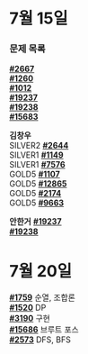 # 7월 15일 
### 문제 목록

[**#2667**](https://www.acmicpc.net/problem/2667)  
[**#1260**](https://www.acmicpc.net/problem/1260)  
[**#1012**](https://www.acmicpc.net/problem/1012)   
[**#19237**](https://www.acmicpc.net/problem/19237)  
[**#19238**](https://www.acmicpc.net/problem/19238)  
[**#15683**](https://www.acmicpc.net/problem/15683)

**김창우**   
SILVER2 [**#2644**](https://www.acmicpc.net/problem/2644)  
SILVER1 [**#1149**](https://www.acmicpc.net/problem/1149)  
SILVER1 [**#7576**](https://www.acmicpc.net/problem/7576)  
GOLD5 [**#1107**](https://www.acmicpc.net/problem/1107)  
GOLD5 [**#12865**](https://www.acmicpc.net/problem/12865)  
GOLD5 [**#2174**](https://www.acmicpc.net/problem/2174)  
GOLD5 [**#9663**](https://www.acmicpc.net/problem/9663)  

**안한거**
[**#19237**](https://www.acmicpc.net/problem/19237)  
[**#19238**](https://www.acmicpc.net/problem/19238)  


# 7월 20일   
[**#1759**](https://www.acmicpc.net/problem/1759)    순열, 조합론   
[**#1520**](https://www.acmicpc.net/problem/1520)    DP    
[**#3190**](https://www.acmicpc.net/problem/3190)   구현   
[**#15686**](https://www.acmicpc.net/problem/15686)  브루트 포스   
[**#2573**](https://www.acmicpc.net/problem/2573)  DFS, BFS   
